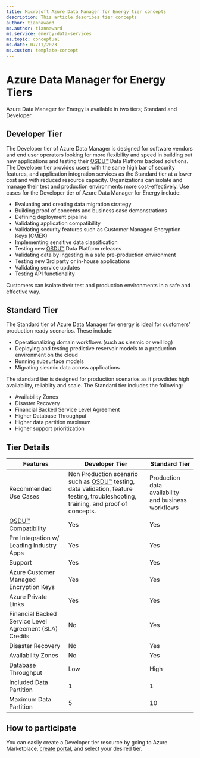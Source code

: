 ```yaml
---
title: Microsoft Azure Data Manager for Energy tier concepts
description: This article describes tier concepts
author: tiannaward
ms.author: tiannaward
ms.service: energy-data-services
ms.topic: conceptual
ms.date: 07/11/2023
ms.custom: template-concept
---
```


# Azure Data Manager for Energy Tiers
Azure Data Manager for Energy is available in two tiers; Standard and Developer. 


## Developer Tier 
The Developer tier of Azure Data Manager is designed for software vendors and end user operators looking for more flexibility and speed in building out new applications and testing their [OSDU&trade;](https://osduforum.org) Data Platform backed solutions. The Developer tier provides users with the same high bar of security features, and application integration services as the Standard tier at a lower cost and with reduced resource capacity. Organizations can isolate and manage their test and production environments more cost-effectively. Use cases for the Developer tier of Azure Data Manager for Energy include:

* Evaluating and creating data migration strategy
* Building proof of concents and business case demonstrations
* Defining deployment pipeline
* Validating application compatibility
* Validating security features such as Customer Managed Encryption Keys (CMEK)
* Implementing sensitive data classification
* Testing new [OSDU&trade;](https://osduforum.org) Data Platform releases
* Validating data by ingesting in a safe pre-production environment
* Testing new 3rd party or in-house applications 
* Validating service updates
* Testing API functionality

Customers can isolate their test and production environments in a safe and effective way.


## Standard Tier 
The Standard tier of Azure Data Manager for energy is ideal for customers' production ready scenarios. These include:

* Operationalizing domain workflows (such as siesmic or well log)
* Deploying and testing predictive reservoir models to a production environment on the cloud
* Running subsurface models
* Migrating siesmic data across applications

The standard tier is designed for production scenarios as it provdides high availability, reliabiity and scale. The Standard tier includes the following:

* Availability Zones
* Disaster Recovery
* Financial Backed Service Level Agreement
* Higher Database Throughput
* Higher data partition maximum
* Higher support prioritization



## Tier Details
| Features | Developer Tier | Standard Tier |
| ------------ | ------- |  ------- |
Recommended Use Cases | Non Production scenario such as [OSDU&trade;](https://osduforum.org) testing, data validation, feature testing, troubleshooting, training, and proof of concepts. | Production data availability and business workflows
[OSDU&trade;](https://osduforum.org) Compatibility| Yes | Yes
Pre Integration w/ Leading Industry Apps | Yes | Yes
Support | Yes | Yes
Azure Customer Managed Encryption Keys|Yes| Yes
Azure Private Links|Yes| Yes
Financial Backed Service Level Agreement (SLA) Credits | No | Yes
Disaster Recovery |No| Yes
Availability Zones |No| Yes
Database Throughput |Low| High
Included Data Partition | 1| 1
Maximum Data Partition |5 | 10

## How to participate
You can easily create a Developer tier resource by going to Azure Marketplace, [create portal](https://portal.azure.com/#create/Microsoft.AzureDataManagerforEnergy), and select your desired tier. 